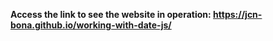 **Access the link to see the website in operation: https://jcn-bona.github.io/working-with-date-js/**
